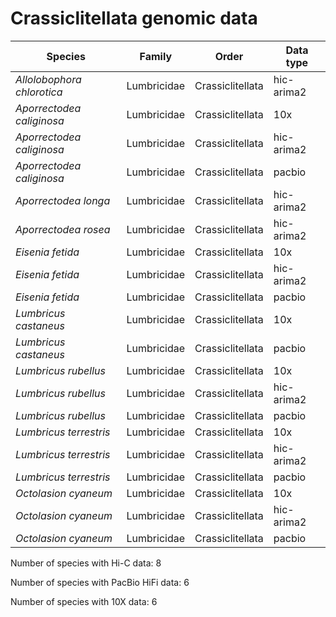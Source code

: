 # Crassiclitellata genomic data

| Species | Family | Order | Data type |
| -- | --- | --- | --- |
| *Allolobophora chlorotica* | Lumbricidae | Crassiclitellata | hic-arima2 |
| *Aporrectodea caliginosa* | Lumbricidae | Crassiclitellata | 10x |
| *Aporrectodea caliginosa* | Lumbricidae | Crassiclitellata | hic-arima2 |
| *Aporrectodea caliginosa* | Lumbricidae | Crassiclitellata | pacbio |
| *Aporrectodea longa* | Lumbricidae | Crassiclitellata | hic-arima2 |
| *Aporrectodea rosea* | Lumbricidae | Crassiclitellata | hic-arima2 |
| *Eisenia fetida* | Lumbricidae | Crassiclitellata | 10x |
| *Eisenia fetida* | Lumbricidae | Crassiclitellata | hic-arima2 |
| *Eisenia fetida* | Lumbricidae | Crassiclitellata | pacbio |
| *Lumbricus castaneus* | Lumbricidae | Crassiclitellata | 10x |
| *Lumbricus castaneus* | Lumbricidae | Crassiclitellata | pacbio |
| *Lumbricus rubellus* | Lumbricidae | Crassiclitellata | 10x |
| *Lumbricus rubellus* | Lumbricidae | Crassiclitellata | hic-arima2 |
| *Lumbricus rubellus* | Lumbricidae | Crassiclitellata | pacbio |
| *Lumbricus terrestris* | Lumbricidae | Crassiclitellata | 10x |
| *Lumbricus terrestris* | Lumbricidae | Crassiclitellata | hic-arima2 |
| *Lumbricus terrestris* | Lumbricidae | Crassiclitellata | pacbio |
| *Octolasion cyaneum* | Lumbricidae | Crassiclitellata | 10x |
| *Octolasion cyaneum* | Lumbricidae | Crassiclitellata | hic-arima2 |
| *Octolasion cyaneum* | Lumbricidae | Crassiclitellata | pacbio |

Number of species with Hi-C data: 8

Number of species with PacBio HiFi data: 6

Number of species with 10X data: 6
